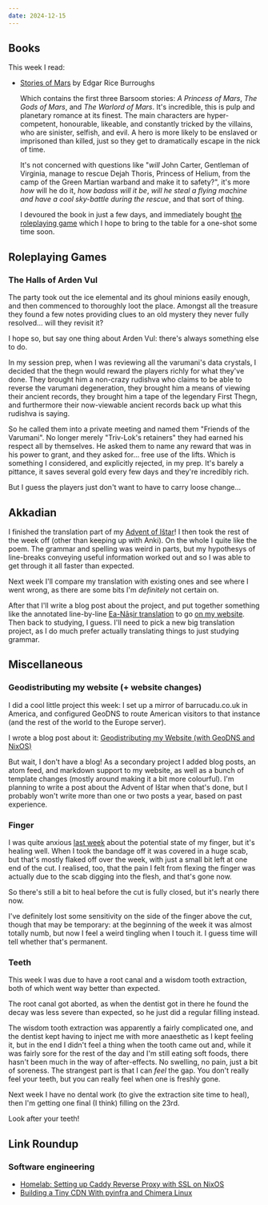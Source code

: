 ```yaml
---
date: 2024-12-15
---
```


## Books

This week I read:

- [Stories of Mars][] by Edgar Rice Burroughs

  Which contains the first three Barsoom stories: *A Princess of Mars*, *The
  Gods of Mars*, and *The Warlord of Mars*.  It's incredible, this is pulp and
  planetary romance at its finest.  The main characters are hyper-competent,
  honourable, likeable, and constantly tricked by the villains, who are
  sinister, selfish, and evil.  A hero is more likely to be enslaved or
  imprisoned than killed, just so they get to dramatically escape in the nick of
  time.

  It's not concerned with questions like "*will* John Carter, Gentleman of
  Virginia, manage to rescue Dejah Thoris, Princess of Helium, from the camp of
  the Green Martian warband and make it to safety?", it's more *how* will he do
  it, *how badass will it be*, *will he steal a flying machine and have a cool
  sky-battle during the rescue*, and that sort of thing.

  I devoured the book in just a few days, and immediately bought [the
  roleplaying game][] which I hope to bring to the table for a one-shot some
  time soon.

[Stories of Mars]: https://en.wikipedia.org/wiki/Barsoom
[the roleplaying game]: https://modiphius.net/collections/john-carter-of-mars


## Roleplaying Games

### The Halls of Arden Vul

The party took out the ice elemental and its ghoul minions easily enough, and
then commenced to thoroughly loot the place.  Amongst all the treasure they
found a few notes providing clues to an old mystery they never fully
resolved... will they revisit it?

I hope so, but say one thing about Arden Vul: there's always something else to
do.

In my session prep, when I was reviewing all the varumani's data crystals, I
decided that the thegn would reward the players richly for what they've done.
They brought him a non-crazy rudishva who claims to be able to reverse the
varumani degeneration, they brought him a means of viewing their ancient
records, they brought him a tape of the legendary First Thegn, and furthermore
their now-viewable ancient records back up what this rudishva is saying.

So he called them into a private meeting and named them "Friends of the
Varumani".  No longer merely "Triv-Lok's retainers" they had earned his respect
all by themselves.  He asked them to name any reward that was in his power to
grant, and they asked for... free use of the lifts.  Which is something I
considered, and explicitly rejected, in my prep.  It's barely a pittance, it
saves several gold every few days and they're incredibly rich.

But I guess the players just don't want to have to carry loose change...


## Akkadian

I finished the translation part of my [Advent of Ištar][]!  I then took the rest
of the week off (other than keeping up with Anki).  On the whole I quite like
the poem.  The grammar and spelling was weird in parts, but my hypothesys of
line-breaks conveying useful information worked out and so I was able to get
through it all faster than expected.

Next week I'll compare my translation with existing ones and see where I went
wrong, as there are some bits I'm *definitely* not certain on.

After that I'll write a blog post about the project, and put together something
like the annotated line-by-line [Ea-Nāṣir translation][] to go [on my
website][].  Then back to studying, I guess.  I'll need to pick a new big
translation project, as I do much prefer actually translating things to just
studying grammar.

[Advent of Ištar]: https://hacksrus.xyz/users/barrucadu
[Ea-Nāṣir translation]: https://www.barrucadu.co.uk/akkadian/ea-nasir.html
[on my website]: https://www.barrucadu.co.uk/akkadian/


## Miscellaneous

### Geodistributing my website (+ website changes)

I did a cool little project this week: I set up a mirror of barrucadu.co.uk in
America, and configured GeoDNS to route American visitors to that instance (and
the rest of the world to the Europe server).

I wrote a blog post about it: [Geodistributing my Website (with GeoDNS and NixOS)][]

But wait, I don't have a blog!  As a secondary project I added blog posts, an
atom feed, and markdown support to my website, as well as a bunch of template
changes (mostly around making it a bit more colourful).  I'm planning to write a
post about the Advent of Ištar when that's done, but I probably won't write more
than one or two posts a year, based on past experience.

[Geodistributing my Website (with GeoDNS and NixOS)]: https://www.barrucadu.co.uk/posts/2024/12/geodistribution.html

### Finger

I was quite anxious [last week][] about the potential state of my finger, but
it's healing well.  When I took the bandage off it was covered in a huge scab,
but that's mostly flaked off over the week, with just a small bit left at one
end of the cut.  I realised, too, that the pain I felt from flexing the finger
was actually due to the scab digging into the flesh, and that's gone now.

So there's still a bit to heal before the cut is fully closed, but it's nearly
there now.

I've definitely lost some sensitivity on the side of the finger above the cut,
though that may be temporary: at the beginning of the week it was almost totally
numb, but now I feel a weird tingling when I touch it.  I guess time will tell
whether that's permanent.

[last week]: notes/323.html

### Teeth

This week I was due to have a root canal and a wisdom tooth extraction, both of
which went way better than expected.

The root canal got aborted, as when the dentist got in there he found the decay
was less severe than expected, so he just did a regular filling instead.

The wisdom tooth extraction was apparently a fairly complicated one, and the
dentist kept having to inject me with more anaesthetic as I kept feeling it, but
in the end I didn't feel a thing when the tooth came out and, while it was
fairly sore for the rest of the day and I'm still eating soft foods, there
hasn't been much in the way of after-effects.  No swelling, no pain, just a bit
of soreness.  The strangest part is that I can *feel* the gap.  You don't really
feel your teeth, but you can really feel when one is freshly gone.

Next week I have no dental work (to give the extraction site time to heal), then
I'm getting one final (I think) filling on the 23rd.

Look after your teeth!


## Link Roundup

### Software engineering

- [Homelab: Setting up Caddy Reverse Proxy with SSL on NixOS](https://aottr.dev/posts/2024/08/homelab-setting-up-caddy-reverse-proxy-with-ssl-on-nixos)
- [Building a Tiny CDN With pyinfra and Chimera Linux](https://www.wezm.net/v2/posts/2024/tiny-cdn/)
